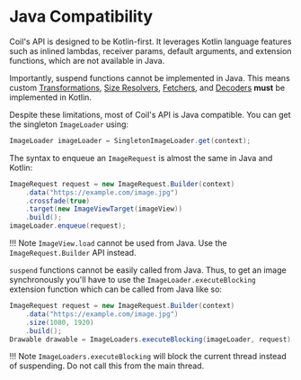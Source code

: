 # Java Compatibility

Coil's API is designed to be Kotlin-first. It leverages Kotlin language features such as inlined lambdas, receiver params, default arguments, and extension functions, which are not available in Java.

Importantly, suspend functions cannot be implemented in Java. This means custom [Transformations](transformations.md), [Size Resolvers](/coil/api/coil-core/coil3.size/-size-resolver), [Fetchers](image_pipeline.md#fetchers), and [Decoders](image_pipeline.md#decoders) **must** be implemented in Kotlin.

Despite these limitations, most of Coil's API is Java compatible. You can get the singleton `ImageLoader` using:

```java
ImageLoader imageLoader = SingletonImageLoader.get(context);
```

The syntax to enqueue an `ImageRequest` is almost the same in Java and Kotlin:

```java
ImageRequest request = new ImageRequest.Builder(context)
    .data("https://example.com/image.jpg")
    .crossfade(true)
    .target(new ImageViewTarget(imageView))
    .build();
imageLoader.enqueue(request);
```

!!! Note
    `ImageView.load` cannot be used from Java. Use the `ImageRequest.Builder` API instead.

`suspend` functions cannot be easily called from Java. Thus, to get an image synchronously you'll have to use the `ImageLoader.executeBlocking` extension function which can be called from Java like so:

```java
ImageRequest request = new ImageRequest.Builder(context)
    .data("https://example.com/image.jpg")
    .size(1080, 1920)
    .build();
Drawable drawable = ImageLoaders.executeBlocking(imageLoader, request).getImage().asDrawable(context.resources);
```

!!! Note
    `ImageLoaders.executeBlocking` will block the current thread instead of suspending. Do not call this from the main thread.
